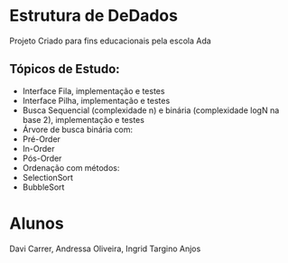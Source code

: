 # Estrutura de DeDados

Projeto Criado para fins educacionais pela escola Ada

## Tópicos de Estudo:
- Interface Fila, implementação e testes
- Interface Pilha, implementação e testes
- Busca Sequencial (complexidade n) e binária (complexidade logN na base 2), implementação e testes
- Árvore de busca binária com:
-   Pré-Order
-   In-Order
-   Pós-Order
- Ordenação com métodos:
-   SelectionSort
-   BubbleSort

# Alunos
Davi Carrer,
Andressa Oliveira,
Ingrid Targino Anjos
